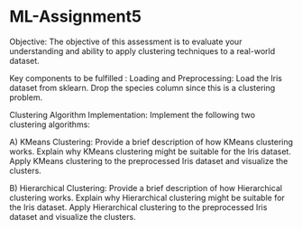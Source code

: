 # ML-Assignment5

Objective: The objective of this assessment is to evaluate your understanding and ability to apply clustering techniques to a real-world dataset. 

Key components to be fulfilled : 
Loading and Preprocessing: Load the Iris dataset from sklearn. Drop the species column since this is a clustering problem.

Clustering Algorithm Implementation: Implement the following two clustering algorithms: 

A) KMeans Clustering: Provide a brief description of how KMeans clustering works. Explain why KMeans clustering might be suitable for the Iris dataset. Apply KMeans clustering to the preprocessed Iris dataset and visualize the clusters.

B) Hierarchical Clustering: Provide a brief description of how Hierarchical clustering works. Explain why Hierarchical clustering might be suitable for the Iris dataset. Apply Hierarchical clustering to the preprocessed Iris dataset and visualize the clusters.
